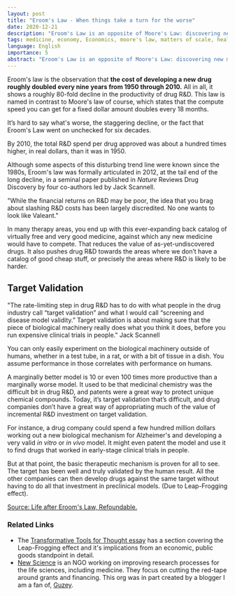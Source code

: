 ```yaml
---
layout: post
title: "Eroom's Law - When things take a turn for the worse"
date: 2020-12-21
description: "Eroom's Law is an opposite of Moore's Law: discovering new medically relevant drugs tends to cost exponentially more over time. Also included: an analysis on the reasons behind this."
tags: medicine, economy, Economics, moore's law, matters of scale, healthcare, trends, eroom
language: English
importance: 5
abstract: "Eroom's Law is an opposite of Moore's Law: discovering new medically relevant drugs tends to cost exponentially more over time. Also included: an analysis on the reasons behind this."
---
```


Eroom's law is the observation that **the cost of developing a new drug roughly doubled every nine years from 1950 through 2010.** All in all, it shows a roughly 80-fold decline in the productivity of drug R&D. This law is named in contrast to Moore's law of course, which states that the compute speed you can get for a fixed dollar amount doubles every 18 months.

It’s hard to say what's worse, the staggering decline, or the fact that Eroom's Law went on unchecked for six decades.

By 2010, the total R&D spend per drug approved was about a hundred times higher, in real dollars, than it was in 1950.

Although some aspects of this disturbing trend line were known since the 1980s, Eroom's law was formally articulated in 2012, at the tail end of the long decline, in a seminal paper published in *Nature* Reviews Drug Discovery by four co-authors led by Jack Scannell.

"While the financial returns on R&D may be poor, the idea that you brag about slashing R&D costs has been largely discredited. No one wants to look like Valeant."

In many therapy areas, you end up with this ever-expanding back catalog of virtually free and very good medicine, against which any new medicine would have to compete. That reduces the value of as-yet-undiscovered drugs. It also pushes drug R&D towards the areas where we don’t have a catalog of good cheap stuff, or precisely the areas where R&D is likely to be harder.

## Target Validation

"The rate-limiting step in drug R&D has to do with what people in the drug industry call “target validation” and what I would call “screening and disease model validity.”
Target validation is about making sure that the piece of biological machinery really does what you think it does, before you run expensive clinical trials in people." Jack Scannell

You can only easily experiment on the biological machinery outside of humans, whether in a test tube, in a rat, or with a bit of tissue in a dish. You assume performance in those correlates with performance on humans.

A marginally better model is 10 or even 100 times more productive than a marginally worse model.
It used to be that medicinal chemistry was the difficult bit in drug R&D, and patents were a great way to protect unique chemical compounds. Today, it’s target validation that’s difficult, and drug companies don’t have a great way of appropriating much of the value of incremental R&D investment on target validation.

For instance, a drug company could spend a few hundred million dollars working out a new biological mechanism for Alzheimer's and developing a very valid *in vitro* or *in vivo* model. It might even patent the model and use it to find drugs that worked in early-stage clinical trials in people.

But at that point, the basic therapeutic mechanism is proven for all to see. The target has been well and truly validated by the human result. All the other companies can then develop drugs against the same target without having to do all that investment in preclinical models. (Due to Leap-Frogging effect).

[Source: Life after Eroom's Law, Refoundable.](https://refoundable.com/research/life-after-erooms-law-interview-with-jack-scannell.html)

### Related Links

- The [Transformative Tools for Thought essay](https://numinous.productions/ttft) has a section covering the Leap-Frogging effect and it's implications from an economic, public goods standpoint in detail.
- [New Science](https://newscience.org/) is an NGO working on improving research processes for the life sciences, including medicine. They focus on cutting the red-tape around grants and financing. This org was in part created by a blogger I am a fan of, [Guzey](http://www.guzey.com).


